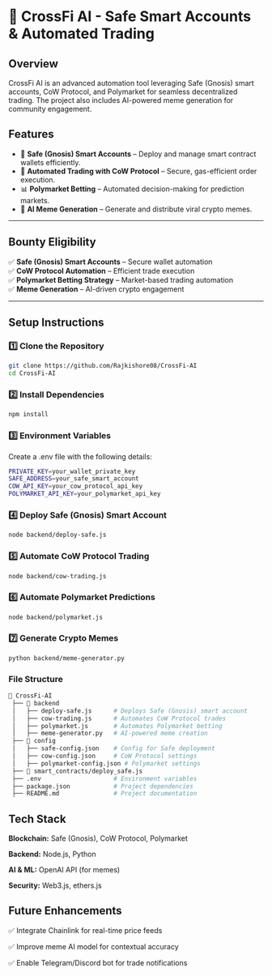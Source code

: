 # 🚀 **CrossFi AI - Safe Smart Accounts & Automated Trading**

## **Overview**
CrossFi AI is an advanced automation tool leveraging Safe (Gnosis) smart accounts, CoW Protocol, and Polymarket for seamless decentralized trading. The project also includes AI-powered meme generation for community engagement.

## **Features**
- 🔐 **Safe (Gnosis) Smart Accounts** – Deploy and manage smart contract wallets efficiently.
- 🤖 **Automated Trading with CoW Protocol** – Secure, gas-efficient order execution.
- 📊 **Polymarket Betting** – Automated decision-making for prediction markets.
- 🎨 **AI Meme Generation** – Generate and distribute viral crypto memes.

---

## **Bounty Eligibility**
✅ **Safe (Gnosis) Smart Accounts** – Secure wallet automation  
✅ **CoW Protocol Automation** – Efficient trade execution  
✅ **Polymarket Betting Strategy** – Market-based trading automation  
✅ **Meme Generation** – AI-driven crypto engagement  



---

## **Setup Instructions**
### **1️⃣ Clone the Repository**
```sh
git clone https://github.com/Rajkishore08/CrossFi-AI
cd CrossFi-AI
```
### **2️⃣ Install Dependencies**
```sh
npm install
```
### **3️⃣ Environment Variables**
Create a .env file with the following details:
```sh
PRIVATE_KEY=your_wallet_private_key
SAFE_ADDRESS=your_safe_smart_account
COW_API_KEY=your_cow_protocol_api_key
POLYMARKET_API_KEY=your_polymarket_api_key
```
### **4️⃣ Deploy Safe (Gnosis) Smart Account**
```sh
node backend/deploy-safe.js
```
### **5️⃣ Automate CoW Protocol Trading**
```sh
node backend/cow-trading.js
```
### **6️⃣ Automate Polymarket Predictions**
```sh
node backend/polymarket.js
```
### **7️⃣ Generate Crypto Memes**
```sh
python backend/meme-generator.py
```
### **File Structure**
```bash
📂 CrossFi-AI
 ├── 📂 backend
 │   ├── deploy-safe.js      # Deploys Safe (Gnosis) smart account
 │   ├── cow-trading.js      # Automates CoW Protocol trades
 │   ├── polymarket.js       # Automates Polymarket betting
 │   ├── meme-generator.py   # AI-powered meme creation
 ├── 📂 config
 │   ├── safe-config.json    # Config for Safe deployment
 │   ├── cow-config.json     # CoW Protocol settings
 │   ├── polymarket-config.json # Polymarket settings
 ├── 📂 smart_contracts/deploy_safe.js
 ├── .env                    # Environment variables
 ├── package.json            # Project dependencies
 ├── README.md               # Project documentation
```
## **Tech Stack**

**Blockchain:** Safe (Gnosis), CoW Protocol, Polymarket

**Backend:** Node.js, Python

**AI & ML:** OpenAI API (for memes)

**Security:** Web3.js, ethers.js

## **Future Enhancements**

✅ Integrate Chainlink for real-time price feeds

✅ Improve meme AI model for contextual accuracy

✅ Enable Telegram/Discord bot for trade notifications
